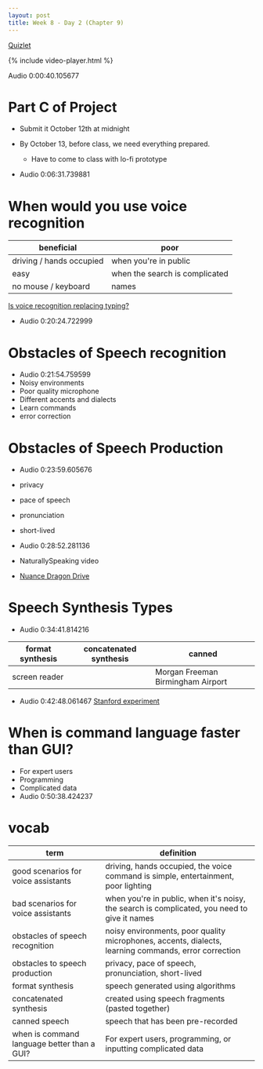 ```yaml
---
layout: post
title: Week 8 - Day 2 (Chapter 9)
---
```


[Quizlet](https://quizlet.com/_2lwqvy)

{% include video-player.html %}

<script>
  new AudioNavigator({videoId:"kxlnRyGpG2s"});
</script>

Audio 0:00:40.105677

# Part C of Project

+ Submit it October 12th at midnight
+ By October 13, before class, we need everything prepared.
  + Have to come to class with lo-fi prototype

+ Audio 0:06:31.739881

# When would you use voice recognition

| beneficial | poor |
| --- | --- |
| driving / hands occupied | when you're in public |
| easy | when the search is complicated |
| no mouse / keyboard | names |


[Is voice recognition replacing typing?](https://www.youtube.com/watch?v=3xIO7Luhaps)

+ Audio 0:20:24.722999

# Obstacles of Speech recognition

+ Audio 0:21:54.759599
+ Noisy environments
+ Poor quality microphone
+ Different accents and dialects
+ Learn commands
+ error correction

# Obstacles of Speech Production

+ Audio 0:23:59.605676
+ privacy
+ pace of speech
+ pronunciation
+ short-lived

+ Audio 0:28:52.281136
+ NaturallySpeaking video
+ [Nuance Dragon Drive](https://www.youtube.com/watch?v=3vuWirlt7Rw)

# Speech Synthesis Types

+ Audio 0:34:41.814216

| format synthesis | concatenated synthesis | canned |
| --- | --- | --- |
| screen reader | | Morgan Freeman Birmingham Airport |

+ Audio 0:42:48.061467
[Stanford experiment](https://www.youtube.com/watch?v=IOw4kVrymFs)

# When is command language faster than GUI?

+ For expert users
+ Programming
+ Complicated data
+ Audio 0:50:38.424237

# vocab

| term | definition |
| --- | --- |
| good scenarios for voice assistants | driving, hands occupied, the voice command is simple, entertainment, poor lighting |
| bad scenarios for voice assistants | when you're in public, when it's noisy, the search is complicated, you need to give it names |
| obstacles of speech recognition | noisy environments, poor quality microphones, accents, dialects, learning commands, error correction |
| obstacles to speech production | privacy, pace of speech, pronunciation, short-lived |
| format synthesis | speech generated using algorithms |
| concatenated synthesis | created using speech fragments (pasted together) |
| canned speech | speech that has been pre-recorded |
| when is command language better than a GUI? | For expert users, programming, or inputting complicated data |
